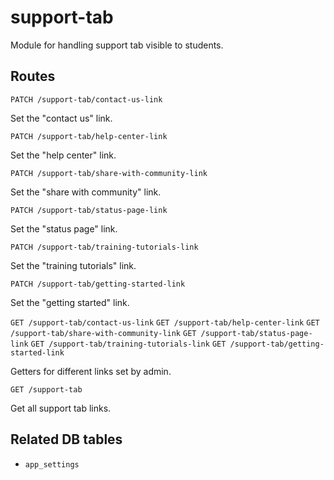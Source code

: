 # support-tab

Module for handling support tab visible to students.

## Routes

`PATCH /support-tab/contact-us-link`

Set the "contact us" link.

`PATCH /support-tab/help-center-link`

Set the "help center" link.

`PATCH /support-tab/share-with-community-link`

Set the "share with community" link.

`PATCH /support-tab/status-page-link`

Set the "status page" link.

`PATCH /support-tab/training-tutorials-link`

Set the "training tutorials" link.

`PATCH /support-tab/getting-started-link`

Set the "getting started" link.

`GET /support-tab/contact-us-link`
`GET /support-tab/help-center-link`
`GET /support-tab/share-with-community-link`
`GET /support-tab/status-page-link`
`GET /support-tab/training-tutorials-link`
`GET /support-tab/getting-started-link`

Getters for different links set by admin.

`GET /support-tab`

Get all support tab links.

## Related DB tables
- `app_settings`
